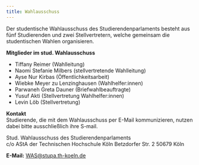 ```yaml
---
title: Wahlausschuss
---
```


Der studentische Wahlausschuss des Studierendenparlaments besteht aus fünf Studierenden und zwei Stellvertretern, welche gemeinsam die studentischen Wahlen organisieren.

**Mitglieder im stud. Wahlausschuss**

- Tiffany Reimer (Wahlleitung)
- Naomi Stefanie Milbers (stellvertretende Wahlleitung)
- Ayse Nur Kirbas (Öffentlichkeitsarbeit)
- Wiebke Meyer zu Lenzinghausen (Wahlhelfer:innen)
- Parwaneh Greta Dauner (Briefwahlbeauftragte)
- Yusuf Akti (Stellvertretung Wahlhelfer:innen)
- Levin Löb (Stellvertretung)

**Kontakt**  
Studierende, die mit dem Wahlausschuss per E-Mail kommunizieren, nutzen dabei bitte ausschließlich ihre S-mail.

Stud. Wahlausschuss des Studierendenparlaments  
c/o AStA der Technischen Hochschule Köln
Betzdorfer Str. 2
50679 Köln

**E-Mail:** WAS@stupa.th-koeln.de
